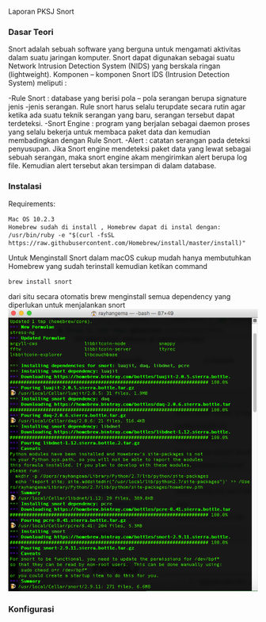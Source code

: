 Laporan PKSJ Snort

### Dasar Teori 

Snort adalah sebuah software yang berguna untuk mengamati aktivitas dalam suatu jaringan komputer. 
Snort dapat digunakan sebagai suatu Network Intrusion Detection System (NIDS) yang berskala ringan (lightweight).
Komponen – komponen Snort IDS (Intrusion Detection System) meliputi :

-Rule Snort : database yang berisi pola – pola serangan berupa signature jenis -jenis serangan. Rule snort harus selalu 
terupdate secara rutin agar ketika ada suatu teknik serangan yang baru, serangan tersebut dapat terdeteksi.
-Snort Engine : program yang berjalan sebagai daemon proses yang selalu bekerja untuk membaca paket data dan 
kemudian membadingkan dengan Rule Snort.
-Alert : catatan serangan pada deteksi penyusupan. 
Jika Snort engine mendeteksi paket data yang lewat sebagai sebuah serangan, maka snort engine akam mengirimkan alert 
berupa log file. Kemudian alert tersebut akan tersimpan di dalam database.


### Instalasi

Requirements:
```
Mac OS 10.2.3
Homebrew sudah di install , Homebrew dapat di instal dengan:
/usr/bin/ruby -e "$(curl -fsSL https://raw.githubusercontent.com/Homebrew/install/master/install)"

```
Untuk Menginstall Snort dalam macOS cukup mudah hanya membutuhkan Homebrew yang sudah terinstall kemudian ketikan command
```
brew install snort
```
dari situ secara otomatis brew menginstall semua dependency yang diperlukan untuk menjalankan snort
![asd](InstalSnort.png)


### Konfigurasi
